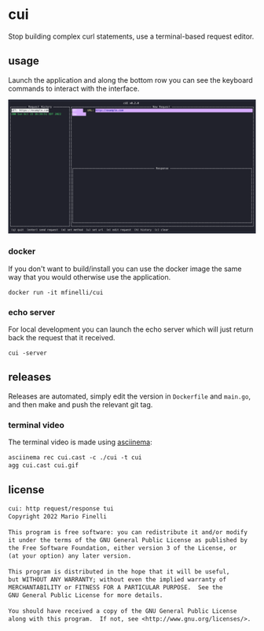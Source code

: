 # cui

Stop building complex curl statements, use a terminal-based request editor.

## usage

Launch the application and along the bottom row you can see the keyboard
commands to interact with the interface.

![Demo](cui.gif)

### docker

If you don't want to build/install you can use the docker image the same
way that you would otherwise use the application.

```shell
docker run -it mfinelli/cui
```

### echo server

For local development you can launch the echo server which will just return
back the request that it received.

```shell
cui -server
```

## releases

Releases are automated, simply edit the version in `Dockerfile` and `main.go`,
and then make and push the relevant git tag.

### terminal video

The terminal video is made using [asciinema](https://asciinema.org):

```shell
asciinema rec cui.cast -c ./cui -t cui
agg cui.cast cui.gif
```

## license

```
cui: http request/response tui
Copyright 2022 Mario Finelli

This program is free software: you can redistribute it and/or modify
it under the terms of the GNU General Public License as published by
the Free Software Foundation, either version 3 of the License, or
(at your option) any later version.

This program is distributed in the hope that it will be useful,
but WITHOUT ANY WARRANTY; without even the implied warranty of
MERCHANTABILITY or FITNESS FOR A PARTICULAR PURPOSE.  See the
GNU General Public License for more details.

You should have received a copy of the GNU General Public License
along with this program.  If not, see <http://www.gnu.org/licenses/>.
```
